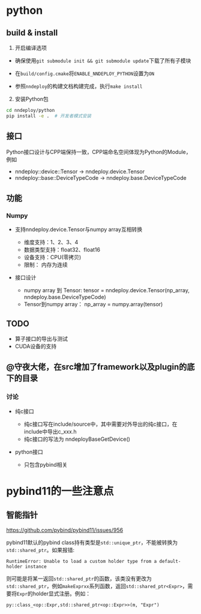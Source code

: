 # python

## build & install

1. 开启编译选项

+ 确保使用`git submodule init && git submodule update`下载了所有子模块

+ 在`build/config.cmake`将`ENABLE_NNDEPLOY_PYTHON`设置为`ON`

+ 参照`nndeploy`的构建文档构建完成，执行`make install`

2. 安装Python包

```bash
cd nndeploy/python
pip install -e .  # 开发者模式安装
```

## 接口

Python接口设计与CPP端保持一致，CPP端命名空间体现为Python的Module，例如
+ nndeploy::device::Tensor -> nndeploy.device.Tensor
+ nndeploy::base::DeviceTypeCode  -> nndeploy.base.DeviceTypeCode  

## 功能

### Numpy

+ 支持nndeploy.device.Tensor与numpy array互相转换
    + 维度支持：1、2、3、4
    + 数据类型支持：float32、float16
    + 设备支持：CPU(零拷贝)
    + 限制： 内存为连续

+ 接口设计
    + numpy array 到 Tensor: tensor = nndeploy.device.Tensor(np\_array, nndeploy.base.DeviceTypeCode)
    + Tensor到numpy array： np\_array = numpy.array(tensor)


## TODO

+ 算子接口的导出与测试
+ CUDA设备的支持

## @守夜大佬，在src增加了framework以及plugin的底下的目录

### 讨论
+ 纯c接口
    + 纯c接口写在include/source中，其中需要对外导出的纯c接口，在include中导出c_xxx.h
    + 纯c接口的写法为 nndeployBaseGetDevice()

+ python接口
    + 只包含pybind相关


# pybind11的一些注意点

## 智能指针


https://github.com/pybind/pybind11/issues/956

pybind11默认的pybind class持有类型是`std::unique_ptr`，不能被转换为`std::shared_ptr`。如果报错:

```
RuntimeError: Unable to load a custom holder type from a default-holder instance
```

则可能是将某一返回`std::shared_ptr`的函数，该类没有更改为`std::shared_ptr`，例如`makeExprxx`系列函数，返回`std::shared_ptr<Expr>`，需要将`Expr`的holder显式注册。例如：

```
py::class_<op::Expr,std::shared_ptr<op::Expr>>(m, "Expr")
```

